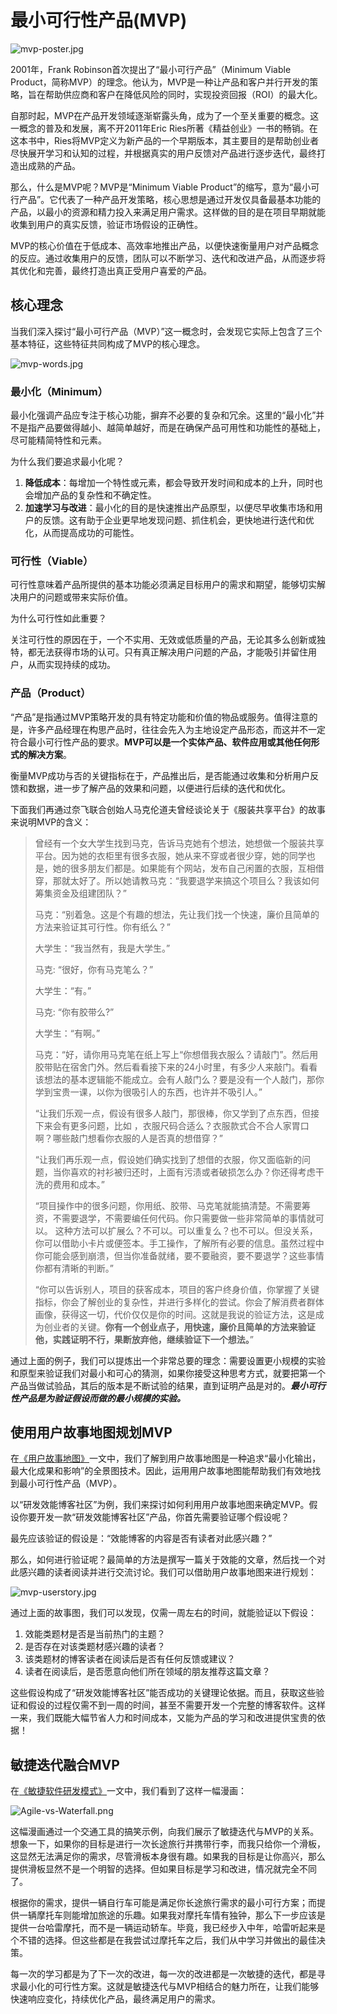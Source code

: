 # 最小可行性产品(MVP)

![mvp-poster.jpg](https://s1.locimg.com/2024/08/17/abf774b2f20ef.jpg)

2001年，Frank Robinson首次提出了“最小可行产品”（Minimum Viable Product，简称MVP）的理念。他认为，MVP是一种让产品和客户并行开发的策略，旨在帮助供应商和客户在降低风险的同时，实现投资回报（ROI）的最大化。

自那时起，MVP在产品开发领域逐渐崭露头角，成为了一个至关重要的概念。这一概念的普及和发展，离不开2011年Eric Ries所著《精益创业》一书的畅销。在这本书中，Ries将MVP定义为新产品的一个早期版本，其主要目的是帮助创业者尽快展开学习和认知的过程，并根据真实的用户反馈对产品进行逐步迭代，最终打造出成熟的产品。

那么，什么是MVP呢？MVP是“Minimum Viable Product”的缩写，意为“最小可行产品”。它代表了一种产品开发策略，核心思想是通过开发仅具备最基本功能的产品，以最小的资源和精力投入来满足用户需求。这样做的目的是在项目早期就能收集到用户的真实反馈，验证市场假设的正确性。

MVP的核心价值在于低成本、高效率地推出产品，以便快速衡量用户对产品概念的反应。通过收集用户的反馈，团队可以不断学习、迭代和改进产品，从而逐步将其优化和完善，最终打造出真正受用户喜爱的产品。

## 核心理念

当我们深入探讨“最小可行产品（MVP）”这一概念时，会发现它实际上包含了三个基本特征，这些特征共同构成了MVP的核心理念。

![mvp-words.jpg](https://s1.locimg.com/2024/08/18/63bac0da7373a.jpg)

### 最小化（Minimum）

最小化强调产品应专注于核心功能，摒弃不必要的复杂和冗余。这里的“最小化”并不是指产品要做得越小、越简单越好，而是在确保产品可用性和功能性的基础上，尽可能精简特性和元素。

为什么我们要追求最小化呢？

1. **降低成本**：每增加一个特性或元素，都会导致开发时间和成本的上升，同时也会增加产品的复杂性和不确定性。
2. **加速学习与改进**：最小化的目的是快速推出产品原型，以便尽早收集市场和用户的反馈。这有助于企业更早地发现问题、抓住机会，更快地进行迭代和优化，从而提高成功的可能性。

### 可行性（Viable）

可行性意味着产品所提供的基本功能必须满足目标用户的需求和期望，能够切实解决用户的问题或带来实际价值。

为什么可行性如此重要？

关注可行性的原因在于，一个不实用、无效或低质量的产品，无论其多么创新或独特，都无法获得市场的认可。只有真正解决用户问题的产品，才能吸引并留住用户，从而实现持续的成功。

### 产品（Product）

“产品”是指通过MVP策略开发的具有特定功能和价值的物品或服务。值得注意的是，许多产品经理在构思产品时，往往会先入为主地设定产品形态，而这并不一定符合最小可行性产品的要求。**MVP可以是一个实体产品、软件应用或其他任何形式的解决方案**。

衡量MVP成功与否的关键指标在于，产品推出后，是否能通过收集和分析用户反馈和数据，进一步了解产品的效果和问题，以便进行后续的迭代和优化。

下面我们再通过奈飞联合创始人马克伦道夫曾经谈论关于《服装共享平台》的故事来说明MVP的含义：

> 曾经有一个女大学生找到马克，告诉马克她有个想法，她想做一个服装共享平台。因为她的衣柜里有很多衣服，她从来不穿或者很少穿，她的同学也是，她的很多朋友们都是。如果能有个网站，发布自己闲置的衣服，互相借穿，那就太好了。所以她请教马克：“我要退学来搞这个项目么？我该如何筹集资金及组建团队？”
> 
> 马克：“别着急。这是个有趣的想法，先让我们找一个快速，廉价且简单的方法来验证其可行性。你有纸么？”
> 
> 大学生：“我当然有，我是大学生。”
>
> 马克: “很好，你有马克笔么？”
>
> 大学生：“有。”
>
> 马克: “你有胶带么?”
>
> 大学生：“有啊。”
>
> 马克：“好，请你用马克笔在纸上写上“你想借我衣服么？请敲门”。然后用胶带贴在宿舍门外。然后看看接下来的24小时里，有多少人来敲门。看看该想法的基本逻辑能不能成立。会有人敲门么？要是没有一个人敲门，那你学到宝贵一课，以你为很吸引人的东西，也许并不吸引人。”
>
> “让我们乐观一点，假设有很多人敲门，那很棒，你又学到了点东西，但接下来会有更多问题，比如 ，衣服尺码合适么？衣服款式合不合人家胃口啊？哪些敲门想看你衣服的人是否真的想借穿？”
> 
> “让我们再乐观一点，假设她们确实找到了想借的衣服，你又面临新的问题，当你喜欢的衬衫被归还时，上面有污渍或者破损怎么办？你还得考虑干洗的费用和成本。”
>
> “项目操作中的很多问题，你用纸、胶带、马克笔就能搞清楚。不需要筹资，不需要退学，不需要编任何代码。你只需要做一些非常简单的事情就可以。
这种方法可以扩展么？不可以。可以重复么？也不可以。但没关系，你可以借助小卡片或便签本。手工操作，了解所有必要的信息。虽然过程中你可能会感到崩溃，但当你准备就绪，要不要融资，要不要退学？这些事情你都有清晰的判断。”
> 
> “你可以告诉别人，项目的获客成本，项目的客户终身价值，你掌握了关键指标，你会了解创业的复杂性，并进行多样化的尝试。你会了解消费者群体画像，获得这一切，代价仅仅是你的时间。这就是我说的验证方法，这是成为创业者的关键。**你有一个创业点子，用快速，廉价且简单的方法来验证他，实践证明不行，果断放弃他，继续验证下一个想法。**”

通过上面的例子，我们可以提炼出一个非常总要的理念：需要设置更小规模的实验和原型来验证我们对最小和可心的猜测，如果你接受这种思考方式，就要把第一个产品当做试验品，其后的版本是不断试验的结果，直到证明产品是对的。***最小可行性产品是为验证假设而做的最小规模的实验。***

## 使用用户故事地图规划MVP

在[《用户故事地图》](https://jade-hub.com/articles?articleId=3.3)一文中，我们了解到用户故事地图是一种追求“最小化输出，最大化成果和影响”的全景图技术。因此，运用用户故事地图能帮助我们有效地找到最小可行性产品（MVP）。

以“研发效能博客社区”为例，我们来探讨如何利用用户故事地图来确定MVP。假设你要开发一款“研发效能博客社区”产品，你首先需要验证哪个假设呢？

最先应该验证的假设是：“效能博客的内容是否有读者对此感兴趣？”

那么，如何进行验证呢？最简单的方法是撰写一篇关于效能的文章，然后找一个对此感兴趣的读者阅读并进行交流讨论。我们可以借助用户故事地图来进行规划：

![mvp-userstory.jpg](https://s1.locimg.com/2024/08/24/baba08d2f0528.jpg)

通过上面的故事图，我们可以发现，仅需一周左右的时间，就能验证以下假设：

1. 效能类题材是否是当前热门的主题？
2. 是否存在对该类题材感兴趣的读者？
3. 该类题材的博客读者在阅读后是否有任何反馈或建议？
4. 读者在阅读后，是否愿意向他们所在领域的朋友推荐这篇文章？

这些假设构成了“研发效能博客社区”能否成功的关键理论依据。而且，获取这些验证和假设的过程仅需不到一周的时间，甚至不需要开发一个完整的博客软件。这样一来，我们既能大幅节省人力和时间成本，又能为产品的学习和改进提供宝贵的依据！

## 敏捷迭代融合MVP

在[《敏捷软件研发模式》](https://jade-hub.com/articles?articleId=4.1)一文中，我们看到了这样一幅漫画：

![Agile-vs-Waterfall.png](https://img.picui.cn/free/2024/06/30/6680f5c17a7fd.png)

这幅漫画通过一个交通工具的搞笑示例，向我们展示了敏捷迭代与MVP的关系。想象一下，如果你的目标是进行一次长途旅行并携带行李，而我只给你一个滑板，这显然无法满足你的需求，尽管滑板本身很有趣。如果我的目标是让你高兴，那么提供滑板显然不是一个明智的选择。但如果目标是学习和改进，情况就完全不同了。

根据你的需求，提供一辆自行车可能是满足你长途旅行需求的最小可行方案；而提供一辆摩托车则能增加旅途的乐趣。如果我对摩托车情有独钟，那么下一步应该是提供一台哈雷摩托，而不是一辆运动轿车。毕竟，我已经步入中年，哈雷听起来是个不错的选择。但这些都是在我尝试过摩托车之后，我们从中学习并做出的最佳决策。

每一次的学习都是为了下一次的改进，每一次的改进都是一次敏捷的迭代，都是寻求最小化的可行性方案。这就是敏捷迭代与MVP相结合的魅力所在，让我们能够快速响应变化，持续优化产品，最终满足用户的需求。